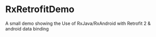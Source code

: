 # RxRetrofitDemo
A small demo showing the Use of RxJava/RxAndroid with Retrofit 2 &amp; android data binding
